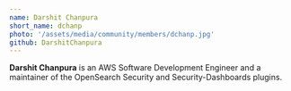 ```yaml
---
name: Darshit Chanpura
short_name: dchanp
photo: '/assets/media/community/members/dchanp.jpg'
github: DarshitChanpura
---
```


**Darshit Chanpura** is an AWS Software Development Engineer and a maintainer of the OpenSearch Security and Security-Dashboards plugins.